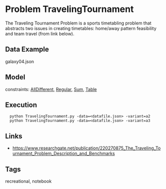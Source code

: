 # Problem TravelingTournament

The Traveling Tournament Problem is a sports timetabling problem that abstracts two issues in creating timetables:
home/away pattern feasibility and team travel (from link below).

## Data Example
  galaxy04.json

## Model
  constraints: [AllDifferent](http://pycsp.org/documentation/constraints/AllDifferent), [Regular](http://pycsp.org/documentation/constraints/Regular), [Sum](http://pycsp.org/documentation/constraints/Sum), [Table](http://pycsp.org/documentation/constraints/Table)

## Execution
```
  python TravelingTournament.py -data=<datafile.json> -variant=a2
  python TravelingTournament.py -data=<datafile.json> -variant=a3
```

## Links
  - https://www.researchgate.net/publication/220270875_The_Traveling_Tournament_Problem_Description_and_Benchmarks

## Tags
  recreational, notebook

